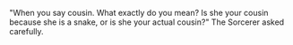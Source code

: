 "When you say cousin. What exactly do you mean? Is she your cousin because she is a snake, or is she your actual cousin?" The Sorcerer asked carefully.